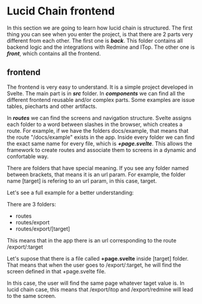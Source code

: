 # Lucid Chain frontend

In this section we are going to learn how lucid chain is structured. The first thing you can see when you enter the project, is that there are 2 parts very different from each other. The first one is ***back***. This folder contains all backend logic and the integrations with Redmine and ITop. The other one is ***front***, which contains all the frontend.

## frontend

The frontend is very easy to understand. It is a simple project developed in Svelte. The main part is in ***src*** folder. In ***components*** we can find all the different frontend reusable and/or complex parts. Some examples are issue tables, piecharts and other artifacts.

In ***routes*** we can find the screens and navigation structure. Svelte assigns each folder to a word between slashes in the browser, which creates a route. For example, if we have the folders docs/example, that means that the route "/docs/example" exists in the app. Inside every folder we can find the exact same name for every file, which is ***+page.svelte***. This allows the framework to create routes and associate them to screens in a dynamic and confortable way.

There are folders that have special meaning. If you see any folder named between brackets, that means it is an url param. For example, the folder name [target] is refering to an url param, in this case, target.

Let's see a full example for a better understanding:

There are 3 folders:

+ routes
+ routes/export
+ routes/export/[target]

This means that in the app there is an url corresponding to the route /export/:target

Let's supose that there is a file called **+page.svelte** inside [target] folder. That means that when the user goes to /export/:target, he will find the screen defined in that +page.svelte file.

In this case, the user will find the same page whatever taget value is. In lucid chain case, this means that /export/itop and /export/redmine will lead to the same screen.
